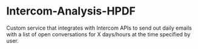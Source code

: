 # Intercom-Analysis-HPDF

Custom service that integrates with Intercom APIs to send out daily emails with a list of open conversations for X days/hours  at the time specified by user.